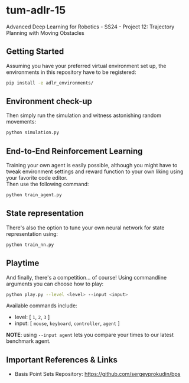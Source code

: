 # tum-adlr-15
Advanced Deep Learning for Robotics - SS24 - Project 12: Trajectory Planning with Moving Obstacles

## Getting Started

Assuming you have your preferred virtual environment set up, the environments in this repository have to be registered:

```bash
pip install -e adlr_environments/
```

## Environment check-up

Then simply run the simulation and witness astonishing random movements:

```bash
python simulation.py
```

## End-to-End Reinforcement Learning

Training your own agent is easily possible, although you might have to tweak environment settings and reward function to your own liking using your favorite code editor.  
Then use the following command:

```bash
python train_agent.py
```

## State representation

There's also the option to tune your own neural network for state representation using:

```bash
python train_nn.py
```

## Playtime

And finally, there's a competition... of course!
Using commandline arguments you can choose how to play:

```bash
python play.py --level <level> --input <input>
```

Available commands include:
- level: [ ```1```, ```2```, ```3``` ]
- input: [ ```mouse```, ```keyboard```, ```controller```, ```agent``` ]

**NOTE**: using ```--input agent``` lets you compare your times to our latest benchmark agent.

## Important References & Links
- Basis Point Sets Repository: https://github.com/sergeyprokudin/bps

